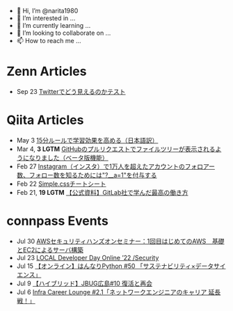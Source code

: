 - 👋 Hi, I’m @narita1980
- 👀 I’m interested in ...
- 🌱 I’m currently learning ...
- 💞️ I’m looking to collaborate on ...
- 📫 How to reach me ...

# Zenn Articles

<!-- profile updater begin: zenn -->
- Sep 23 [Twitterでどう見えるのかテスト](https://zenn.dev/narita1980/articles/cbb21f8d7f785752d6ac)
<!-- profile updater end: zenn -->

# Qiita Articles

<!-- profile updater begin: qiita -->
- May 3 [15分ルールで学習効果を高める（日本語訳）](https://qiita.com/narita1980/items/d0ad5246344fc6e4380f)
- Mar 4, **3 LGTM** [GitHubのプルリクエストでファイルツリーが表示されるようになりました（ベータ版機能）](https://qiita.com/narita1980/items/bee2c5232342a51e0415)
- Feb 27 [Instagram（インスタ）で1万人を超えたアカウントのフォロアー数、フォロー数を知るためには"?__a=1"を付与する](https://qiita.com/narita1980/items/630b7014fa893461b991)
- Feb 22 [Simple.cssチートシート](https://qiita.com/narita1980/items/fd2ccf0e91944aab9fd5)
- Feb 21, **19 LGTM** [【公式資料】GitLab社で学んだ最高の働き方](https://qiita.com/narita1980/items/d7d142c2bb6312cb9ad6)
<!-- profile updater end: qiita -->

# connpass Events

<!-- profile updater begin: connpass -->
- Jul 30 [AWSセキュリティハンズオンセミナー：1回目はじめてのAWS　基礎とEC2によるサーバ構築](https://mgt-college.connpass.com/event/252509/)
- Jul 23 [LOCAL Developer Day Online ’22 /Security](https://local.connpass.com/event/251339/)
- Jul 15 [【オンライン】はんなりPython #50 「サステナビリティ×データサイエンス」](https://hannari-python.connpass.com/event/252877/)
- Jul 9 [【ハイブリッド】JBUG広島#10 復活と再会](https://jbug.connpass.com/event/252390/)
- Jul 6 [Infra Career Lounge #2.1「ネットワークエンジニアのキャリア 延長戦！」](https://forkwell.connpass.com/event/252855/)
<!-- profile updater end: connpass -->

<!---
narita1980/narita1980 is a ✨ special ✨ repository because its `README.md` (this file) appears on your GitHub profile.
You can click the Preview link to take a look at your changes.
--->
